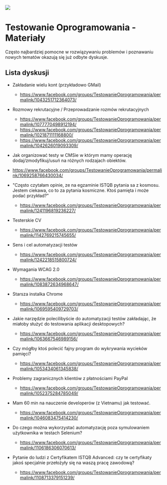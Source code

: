 [![](https://img.shields.io/badge/Facebook-%23TestowanieOprogramowania-blue.svg)](https://www.facebook.com/groups/TestowanieOprogramowania/)


# Testowanie Oprogramowania - Materiały

Często najbardziej pomocne w rozwiązywaniu problemów i poznawaniu nowych tematów okazują się już odbyte dyskusje.

## Lista dyskusji

* Zakładanie wielu kont (przykładowo GMail)
  * https://www.facebook.com/groups/TestowanieOprogramowania/permalink/1043251712364073/

* Rozmowy rekrutacyjne / Przeprowadzanie rozmów rekrutacyjnych
  * https://www.facebook.com/groups/TestowanieOprogramowania/permalink/1077770498912194/
  * https://www.facebook.com/groups/TestowanieOprogramowania/permalink/1021871111168800/
  * https://www.facebook.com/groups/TestowanieOprogramowania/permalink/1042626019093309/

 * Jak organizować testy w CMSie w którym mamy operację dodaj/zmodyfikuj/usuń na różnych rodzajach obiektów.
  * https://www.facebook.com/groups/TestowanieOprogramowania/permalink/1069258766430034/

* "Często czytałam opinie, ze na egzaminie ISTQB pytania sa z kosmosu. Jestem ciekawa, co to za pytania kosmiczne. Ktoś pamięta i może podać przykład?"
  * https://www.facebook.com/groups/TestowanieOprogramowania/permalink/1241196819236227/

* Testerskie CV
  * https://www.facebook.com/groups/TestowanieOprogramowania/permalink/1142769215745655/

* Sens i cel automatyzacji testów
  * https://www.facebook.com/groups/TestowanieOprogramowania/permalink/1242218515800724/

* Wymagania WCAG 2.0
  * https://www.facebook.com/groups/TestowanieOprogramowania/permalink/1083872634968647/

* Starsza instalka Chrome
  * https://www.facebook.com/groups/TestowanieOprogramowania/permalink/1069595409729703/

* Jakie narzędzie polecilibyście do automatyzacji testów zakładając, że miałoby służyć do testowania aplikacji desktopowych?
  * https://www.facebook.com/groups/TestowanieOprogramowania/permalink/1063667546989156/

* Czy mógłby ktoś polecić fajny program do wykrywania wycieków pamięci?
  * https://www.facebook.com/groups/TestowanieOprogramowania/permalink/1053434061345838/

* Problemy zagranicznych klientów z płatnościami PayPal
  * https://www.facebook.com/groups/TestowanieOprogramowania/permalink/1052375284785049/

* Mam 60 min na nauczenie developerów (z Vietnamu) jak testować.
  * https://www.facebook.com/groups/TestowanieOprogramowania/permalink/1046083475414230/

* Do czego można wykorzystać automatyzację poza symulowaniem użytkownika w testach Selenium?
  * https://www.facebook.com/groups/TestowanieOprogramowania/permalink/1106186306070613/

* Pytanie do ludzi z Certyfikatem ISTQB Advanced: czy te certyfikaty jakoś specjalnie przełożyły się na waszą pracę zawodową?
  * https://www.facebook.com/groups/TestowanieOprogramowania/permalink/1108713379151239/
